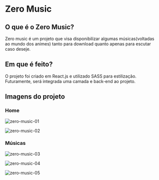 # Zero Music

## O que é o Zero Music?
Zero music é um projeto que visa
disponibilizar algumas músicas(voltadas ao mundo dos animes) tanto para download quanto apenas para escutar caso deseje.

## Em que é feito?
O projeto foi criado em React.js e utilizado SASS para estilização. Futuramente, será integrada uma camada e back-end ao projeto.

## Imagens do projeto

### Home
![zero-music-01](https://user-images.githubusercontent.com/47173483/71311125-6c5cb580-23fb-11ea-924c-416dc048bccd.png)

![zero-music-02](https://user-images.githubusercontent.com/47173483/71311157-d1b0a680-23fb-11ea-928d-7e8490f57f5b.png)

### Músicas
![zero-music-03](https://user-images.githubusercontent.com/47173483/71311172-23f1c780-23fc-11ea-9812-47fbd4d06298.png)

![zero-music-04](https://user-images.githubusercontent.com/47173483/71311179-3c61e200-23fc-11ea-8712-ef99bc5e326d.png)

![zero-music-05](https://user-images.githubusercontent.com/47173483/71311196-7c28c980-23fc-11ea-8f7f-4e5318c7d0b0.png)
